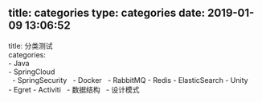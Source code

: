 title: categories
type: categories
date: 2019-01-09 13:06:52
---
title: 分类测试  
categories:  
    - Java  
    - SpringCloud  
    - SpringSecurity
    - Docker  
    - RabbitMQ
    - Redis
    - ElasticSearch
    - Unity  
    - Egret
    - Activiti
    - 数据结构
    - 设计模式